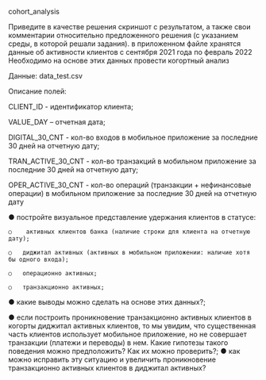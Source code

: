 cohort_analysis

Приведите в качестве решения скриншот с результатом, а также свои комментарии относительно предложенного решения (с указанием среды, в которой решали задания). 
в приложенном файле хранятся данные об активности клиентов с сентября 2021 года по февраль 2022
Необходимо на основе этих данных провести когортный анализ

Данные: data_test.csv

Описание полей: 

CLIENT_ID - идентификатор клиента; 

VALUE_DAY – отчетная дата; 

DIGITAL_30_CNT - кол-во входов в мобильное приложение за последние 30 дней на отчетную дату; 

TRAN_ACTIVE_30_CNT - кол-во транзакций в мобильном приложение за последние 30 дней на отчетную дату; 

OPER_ACTIVE_30_CNT - кол-во операций (транзакции + нефинансовые операции) в мобильном приложение за последние 30 дней на отчетную дату

●	постройте визуальное представление удержания клиентов в статусе:

    ○	 активных клиентов банка (наличие строки для клиента на отчетную дату); 
   
    ○	диджитал активных (активных в мобильном приложении: наличие хотя бы одного входа);
   
    ○	операционно активных;
    
    ○	транзакционно активных;

●	какие выводы можно сделать на основе этих данных?;

●	если построить проникновение транзакционно активных клиентов в когорты диджитал активных клиентов, то мы увидим, что существенная часть клиентов использует мобильное приложение, но не совершает транзакции (платежи и переводы) в нем. Какие гипотезы такого поведения можно предположить? Как их можно проверить?;
●	как можно исправить эту ситуацию и увеличить проникновение транзакционно активных клиентов в диджитал активных?
